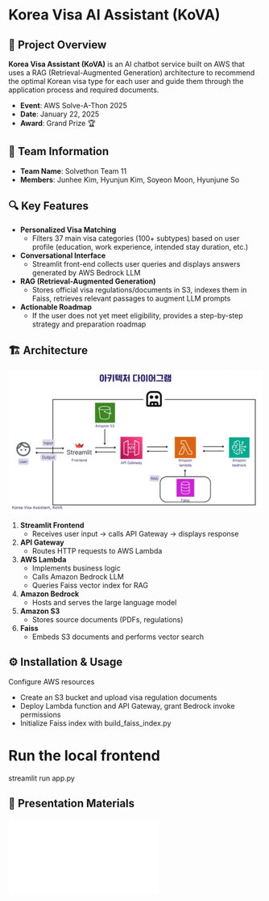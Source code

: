 # Korea Visa AI Assistant (KoVA)


## 🚀 Project Overview
**Korea Visa Assistant (KoVA)** is an AI chatbot service built on AWS that uses a RAG (Retrieval-Augmented Generation) architecture to recommend the optimal Korean visa type for each user and guide them through the application process and required documents.

- **Event**: AWS Solve-A-Thon 2025  
- **Date**: January 22, 2025  
- **Award**: Grand Prize 🏆  

## 👥 Team Information
- **Team Name**: Solvethon Team 11  
- **Members**: Junhee Kim, Hyunjun Kim, Soyeon Moon, Hyunjune So  

## 🔍 Key Features
- **Personalized Visa Matching**  
  - Filters 37 main visa categories (100+ subtypes) based on user profile (education, work experience, intended stay duration, etc.)  
- **Conversational Interface**  
  - Streamlit front-end collects user queries and displays answers generated by AWS Bedrock LLM  
- **RAG (Retrieval-Augmented Generation)**  
  - Stores official visa regulations/documents in S3, indexes them in Faiss, retrieves relevant passages to augment LLM prompts  
- **Actionable Roadmap**  
  - If the user does not yet meet eligibility, provides a step-by-step strategy and preparation roadmap  

## 🏗️ Architecture
![Architecture Diagram](files/architecture_diagram.png)

1. **Streamlit Frontend**  
   - Receives user input → calls API Gateway → displays response  
2. **API Gateway**  
   - Routes HTTP requests to AWS Lambda  
3. **AWS Lambda**  
   - Implements business logic  
   - Calls Amazon Bedrock LLM  
   - Queries Faiss vector index for RAG  
4. **Amazon Bedrock**  
   - Hosts and serves the large language model  
5. **Amazon S3**  
   - Stores source documents (PDFs, regulations)  
6. **Faiss**  
   - Embeds S3 documents and performs vector search  

## ⚙️ Installation & Usage

Configure AWS resources
   - Create an S3 bucket and upload visa regulation documents
   - Deploy Lambda function and API Gateway, grant Bedrock invoke permissions
   - Initialize Faiss index with build_faiss_index.py

# Run the local frontend
streamlit run app.py



## 📑 Presentation Materials
![PresentationMaterials](/files/presentation.pdf)
